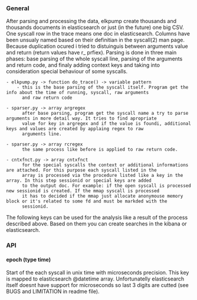 ### General ###

After parsing and processing the data, elkpump create thousands and thousands documents in elasticsearch or just (in the future) one big
CSV. One syscall row in the trace means one doc in elasticsearch. Columns have been unsualy named based on their definitian in the 
syscall(2) man page. Because duplication ocured i tried to distuinguis between arguments value and return (return values have r_ prfiex).
Parsing is done in three main phases: base parsing of the whole syscall line, parsing of the arguments and return code, and finaly adding
context keys and taking into consideration special behaviour of some syscalls.
	
	- elkpump.py -> function do_trace() -> variable pattern
		- this is the base parsing of the syscall itself. Program get the info about the time of running, syscall, raw arguments
		  and raw return code

	- sparser.py -> array argregex 
		  after base parsing, program get the syscall name a try to parse arguments in more detail way. It tries to find apropriate 
		  value for key in argregex and if the value is foundi, additional keys and values are created by applaing regex to raw 
		  arguments line.

	- sparser.py -> array rcregex
		  the same process like before is applied to raw return code.

	- cntxfnct.py -> array cntxfnct
		  for the special syscalls the context or additional informations are attached. For this purpose each syscall listed in the
		  array is processed via the procedure listed like a key in the array. In this step sessionid or special keys are added 
		  to the output doc. For example: if the open syscall is processed new sessionid is created. If the mmap syscall is processed
		  it has to decided if the mmap just allocate anonymouse memory block or it's related to some fd and must be markded with the 
		  sessionid.

The following keys can be used for the analysis like a result of the process described above. Based on them you can create searches in 
the kibana or elasticsearch.

### API ###


#### epoch (type time) #####

Start of the each syscall in unix time with microseconds precision. This key is mapped to elasticsearch @datetime array. Unfortunatelly 
elasticsearch itself doesnt have support for microseconds so last 3 digits are cutted (see BUGS and LIMITATION in readme file).



		  

